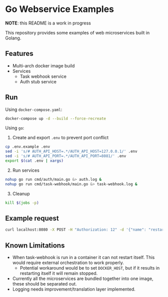 # Go Webservice Examples
**NOTE**: this README is a work in progress

This repository provides some examples of web microservices built in Golang.

## Features
* Multi-arch docker image build
* Services
  * Task webhook service
  * Auth stub service

## Run
Using `docker-compose.yaml`:

```bash
docker-compose up -d --build --force-recreate
```

Using `go`:

1. Create and export `.env` to prevent port conflict
```bash
cp .env.example .env
sed -i 's/# AUTH_API_HOST=.*/AUTH_API_HOST=127.0.0.1/' .env
sed -i 's/# AUTH_API_PORT=.*/AUTH_API_PORT=8081/' .env
export $(cat .env | xargs)
```

2. Run services
```bash
nohup go run cmd/auth/main.go &> auth.log &
nohup go run cmd/task-webhook/main.go &> task-webhook.log &
```

3. Cleanup
```bash
kill $(jobs -p)
```

## Example request

```bash
curl localhost:8080 -X POST -H "Authorization: 12" -d '{"name": "restart auth api"}'
```

## Known Limitations

* When task-webhook is run in a container it can not restart itself. This would require external orchestration to work properly.
  * Potential workaround would be to set `DOCKER_HOST`, but if it results in restarting itself it will remain stopped.
* Currently all the microservices are bundled together into one image, these should be separated out.
* Logging needs improvement/translation layer implemented.

